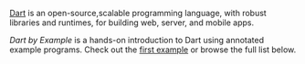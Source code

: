 [Dart](https://www.dartlang.org/) is an open-source,scalable programming language, with robust libraries and runtimes, for building web, server, and mobile apps.

*Dart by Example* is a hands-on introduction to Dart using annotated example programs. Check out the [first example](examples/hello_world/) or browse the full list below.
